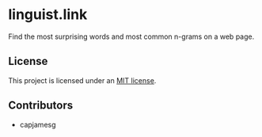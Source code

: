 # linguist.link

Find the most surprising words and most common n-grams on a web page.

## License

This project is licensed under an [MIT license](LICENSE).

## Contributors

- capjamesg